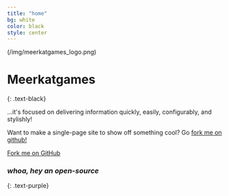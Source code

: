 ```yaml
---
title: "home"
bg: white
color: black
style: center
---
```


(/img/meerkatgames_logo.png)
# Meerkatgames
{: .text-black}

…it's focused on delivering information quickly, easily, configurably, and stylishly!

Want to make a single-page site to show off something cool? Go [fork me on github!](https://github.com/t413/SinglePaged)

<span id="forkongithub">
  <a href="{{ site.source_link }}" class="bg-blue">
    Fork me on GitHub
  </a>
</span>

### *whoa, hey an open-source*
{: .text-purple}

<span class="fa-stack subtlecircle" style="font-size:100px; background:rgba(255,166,0,0.1)">
  <i class="fa fa-circle fa-stack-10x text-white"></i>
  <i class="fa fa-bicycle fa-stack-1x text-orange"></i>
</span>
